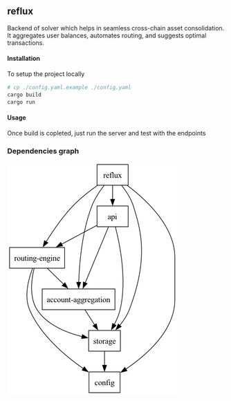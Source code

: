## reflux

Backend of solver which helps in seamless cross-chain asset consolidation. It aggregates user balances, automates routing, and suggests optimal transactions.

#### Installation

To setup the project locally

```bash
# cp ./config.yaml.example ./config.yaml
cargo build
cargo run
```

#### Usage

Once build is copleted, just run the server and test with the endpoints

### Dependencies graph

![image](./graph.png)
